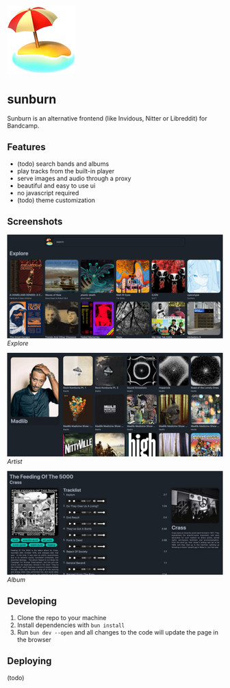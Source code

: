![logo](static/logo.png "Island")

# sunburn

Sunburn is an alternative frontend (like Invidous, Nitter or Libreddit) for Bandcamp.

## Features

- (todo) search bands and albums
- play tracks from the built-in player
- serve images and audio through a proxy
- beautiful and easy to use ui
- no javascript required
- (todo) theme customization

## Screenshots

![explore](docs/screenshot.png)
_Explore_

![artist](docs/screenshot2.png)
_Artist_

![Album](docs/screenshot3.png)
_Album_

## Developing

1. Clone the repo to your machine
2. Install dependencies with `bun install`
3. Run `bun dev --open` and all changes to the code will update the page in the browser

## Deploying

(todo)
